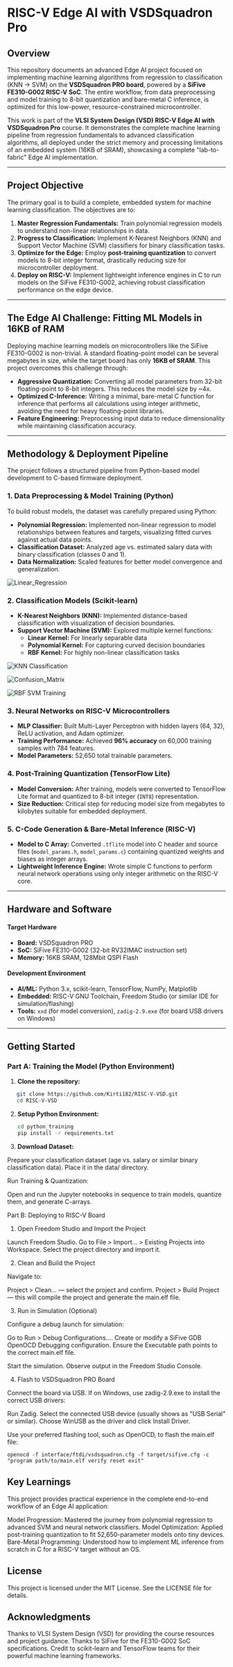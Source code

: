 # RISC-V Edge AI with VSDSquadron Pro

## Overview

This repository documents an advanced Edge AI project focused on implementing machine learning algorithms from regression to classification (KNN → SVM) on the **VSDSquadron PRO board**, powered by a **SiFive FE310-G002 RISC-V SoC**. The entire workflow, from data preprocessing and model training to 8-bit quantization and bare-metal C inference, is optimized for this low-power, resource-constrained microcontroller.

This work is part of the **VLSI System Design (VSD) RISC-V Edge AI with VSDSquadron Pro** course. It demonstrates the complete machine learning pipeline from regression fundamentals to advanced classification algorithms, all deployed under the strict memory and processing limitations of an embedded system (16KB of SRAM), showcasing a complete "lab-to-fabric" Edge AI implementation.

---

##  Project Objective

The primary goal is to build a complete, embedded system for machine learning classification. The objectives are to:

1. **Master Regression Fundamentals:** Train polynomial regression models to understand non-linear relationships in data.
2. **Progress to Classification:** Implement K-Nearest Neighbors (KNN) and Support Vector Machine (SVM) classifiers for binary classification tasks.
3. **Optimize for the Edge:** Employ **post-training quantization** to convert models to 8-bit integer format, drastically reducing size for microcontroller deployment.
4. **Deploy on RISC-V:** Implement lightweight inference engines in C to run models on the SiFive FE310-G002, achieving robust classification performance on the edge device.

---

## The Edge AI Challenge: Fitting ML Models in 16KB of RAM

Deploying machine learning models on microcontrollers like the SiFive FE310-G002 is non-trivial. A standard floating-point model can be several megabytes in size, while the target board has only **16KB of SRAM**. This project overcomes this challenge through:

* **Aggressive Quantization:** Converting all model parameters from 32-bit floating-point to 8-bit integers. This reduces the model size by ~4x.
* **Optimized C-Inference:** Writing a minimal, bare-metal C function for inference that performs all calculations using integer arithmetic, avoiding the need for heavy floating-point libraries.
* **Feature Engineering:** Preprocessing input data to reduce dimensionality while maintaining classification accuracy.

---

##  Methodology & Deployment Pipeline

The project follows a structured pipeline from Python-based model development to C-based firmware deployment.

### 1. Data Preprocessing & Model Training (Python)

To build robust models, the dataset was carefully prepared using Python:

* **Polynomial Regression:** Implemented non-linear regression to model relationships between features and targets, visualizing fitted curves against actual data points.
* **Classification Dataset:** Analyzed age vs. estimated salary data with binary classification (classes 0 and 1).
* **Data Normalization:** Scaled features for better model convergence and generalization.

![Linear_Regression](images/download.png)

### 2. Classification Models (Scikit-learn)

* **K-Nearest Neighbors (KNN):** Implemented distance-based classification with visualization of decision boundaries.
* **Support Vector Machine (SVM):** Explored multiple kernel functions:
  - **Linear Kernel:** For linearly separable data
  - **Polynomial Kernel:** For capturing curved decision boundaries
  - **RBF Kernel:** For highly non-linear classification tasks

![KNN Classification](images/download(4).png)

![Confusion_Matrix](images/download(7).png)

![RBF SVM Training](images/download(5).png)

### 3. Neural Networks on RISC-V Microcontrollers

* **MLP Classifier:** Built Multi-Layer Perceptron with hidden layers (64, 32), ReLU activation, and Adam optimizer.
* **Training Performance:** Achieved **96% accuracy** on 60,000 training samples with 784 features.
* **Model Parameters:** 52,650 total trainable parameters.

### 4. Post-Training Quantization (TensorFlow Lite)

* **Model Conversion:** After training, models were converted to TensorFlow Lite format and quantized to 8-bit integer (`INT8`) representation.
* **Size Reduction:** Critical step for reducing model size from megabytes to kilobytes suitable for embedded deployment.

### 5. C-Code Generation & Bare-Metal Inference (RISC-V)

* **Model to C Array:** Converted `.tflite` model into C header and source files (`model_params.h`, `model_params.c`) containing quantized weights and biases as integer arrays.
* **Lightweight Inference Engine:** Wrote simple C functions to perform neural network operations using only integer arithmetic on the RISC-V core.

---

##  Hardware and Software

#### Target Hardware

* **Board:** VSDSquadron PRO
* **SoC:** SiFive FE310-G002 (32-bit RV32IMAC instruction set)
* **Memory:** 16KB SRAM, 128Mbit QSPI Flash

#### Development Environment

* **AI/ML:** Python 3.x, scikit-learn, TensorFlow, NumPy, Matplotlib
* **Embedded:** RISC-V GNU Toolchain, Freedom Studio (or similar IDE for simulation/flashing)
* **Tools:** `xxd` (for model conversion), `zadig-2.9.exe` (for board USB drivers on Windows)

---

##  Getting Started

### Part A: Training the Model (Python Environment)

1. **Clone the repository:**
```bash
   git clone https://github.com/Kirti182/RISC-V-VSD.git
   cd RISC-V-VSD
```
2. **Setup Python Environment:**
    ```bash
   cd python_training
   pip install -r requirements.txt

3. **Download Dataset:**

Prepare your classification dataset (age vs. salary or similar binary classification data).
Place it in the data/ directory.


Run Training & Quantization:

Open and run the Jupyter notebooks in sequence to train models, quantize them, and generate C-arrays.


Part B: Deploying to RISC-V Board
1. Open Freedom Studio and Import the Project

Launch Freedom Studio.
Go to File > Import... > Existing Projects into Workspace.
Select the project directory and import it.

2. Clean and Build the Project

Navigate to:

Project > Clean... — select the project and confirm.
Project > Build Project — this will compile the project and generate the main.elf file.



3. Run in Simulation (Optional)

Configure a debug launch for simulation:

Go to Run > Debug Configurations....
Create or modify a SiFive GDB OpenOCD Debugging configuration.
Ensure the Executable path points to the correct main.elf file.


Start the simulation.
Observe output in the Freedom Studio Console.

4. Flash to VSDSquadron PRO Board

Connect the board via USB.
If on Windows, use zadig-2.9.exe to install the correct USB drivers:

Run Zadig.
Select the connected USB device (usually shows as "USB Serial" or similar).
Choose WinUSB as the driver and click Install Driver.


Use your preferred flashing tool, such as OpenOCD, to flash the main.elf file:
```
openocd -f interface/ftdi/vsdsquadron.cfg -f target/sifive.cfg -c "program path/to/main.elf verify reset exit"
```
## Key Learnings
This project provides practical experience in the complete end-to-end workflow of an Edge AI application:

Model Progression: Mastered the journey from polynomial regression to advanced SVM and neural network classifiers.
Model Optimization: Applied post-training quantization to fit 52,650-parameter models onto tiny devices.
Bare-Metal Programming: Understood how to implement ML inference from scratch in C for a RISC-V target without an OS.


## License
This project is licensed under the MIT License. See the LICENSE file for details.
## Acknowledgments

Thanks to VLSI System Design (VSD) for providing the course resources and project guidance.
Thanks to SiFive for the FE310-G002 SoC specifications.
Credit to scikit-learn and TensorFlow teams for their powerful machine learning frameworks.


